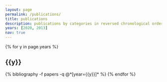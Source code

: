 ```yaml
---
layout: page
permalink: /publications/
title: publications
description: publications by categories in reversed chronological order. generated by jekyll-scholar.
years: [2020, 2013]
nav: true
---
```


<div class="publications">

{% for y in page.years %}
  <h2 class="year">{{y}}</h2>
  {% bibliography -f papers -q @*[year={{y}}]* %}
{% endfor %}

</div>
